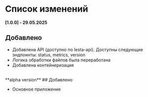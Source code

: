 # **Список изменений**

**[1.0.0] - 29.05.2025**
## Добавлено
<ul>
<li> Добавлена API (доступно по lesta-api). Доступны следующие эндпоинты: status, metrics, version </li>
<li> Логика обработки файлов была переработана </li>
<li> Добавлена контейнеризация </li>
</ul>
<br>
**alpha version**
## Добавлено
<ul>
  <li>Основное приложение</li>
</ul>
